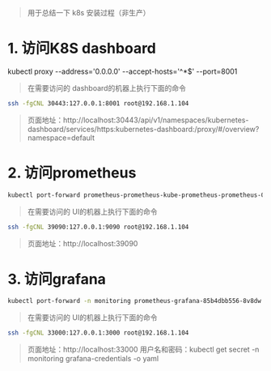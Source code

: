 > 用于总结一下 k8s 安装过程（非生产）

# 1. 访问K8S dashboard
kubectl proxy --address='0.0.0.0'  --accept-hosts='^*$' --port=8001

> 在需要访问的 dashboard的机器上执行下面的命令
```bash
ssh -fgCNL 30443:127.0.0.1:8001 root@192.168.1.104
```
> 页面地址：http://localhost:30443/api/v1/namespaces/kubernetes-dashboard/services/https:kubernetes-dashboard:/proxy/#/overview?namespace=default

# 2. 访问prometheus
```bash
kubectl port-forward prometheus-prometheus-kube-prometheus-prometheus-0 9090
```

> 在需要访问的 UI的机器上执行下面的命令
```bash
ssh -fgCNL 39090:127.0.0.1:9090 root@192.168.1.104
```
> 页面地址：http://localhost:39090

# 3. 访问grafana

```bash
kubectl port-forward -n monitoring prometheus-grafana-85b4dbb556-8v8dw 3000
```
> 在需要访问的 UI的机器上执行下面的命令
```bash
ssh -fgCNL 33000:127.0.0.1:3000 root@192.168.1.104
```
> 页面地址：http://localhost:33000
> 用户名和密码：kubectl get secret -n monitoring grafana-credentials -o yaml
